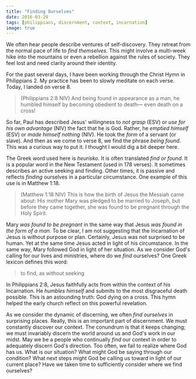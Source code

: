 ```yaml
---
title: "Finding Ourselves"
date: 2016-03-29
tags: [philippians, discernment, context, incarnation]
image: true
---
```


We often hear people describe ventures of self-discovery. They retreat from the normal pace of life to _find themselves_. This might involve a multi-week hike into the mountains or even a rebellion against the rules of society. They feel lost and need clarity around their identity.

For the past several days, I have been working through the Christ Hymn in Philippians 2. My practice has been to slowly meditate on each verse. Today, I landed on verse 8.

>(Philippians 2:8 NIV) And being found in appearance as a man, he humbled himself by becoming obedient to death— even death on a cross!

So far, Paul has described Jesus' willingness to _not grasp_ (ESV) or _use for his own advantage_ (NIV) the fact that he is God. Rather, he _emptied himself_ (ESV) or _made himself nothing_ (NIV). He took the _form_ of a servant (or slave). And then as we come to verse 8, we find the phrase _being found_. This was a curious way to put it. I thought I would dig a bit deeper here.

The Greek word used here is _heurisko_. It is often translated _find or found_. It is a popular word in the New Testament (used in 178 verses). It sometimes describes an active seeking and finding. Other times, it is passive and reflects _finding_ ourselves in a particular circumstance. One example of this use is in Matthew 1:18.

>(Matthew 1:18 NIV) This is how the birth of Jesus the Messiah came about: His mother Mary was pledged to be married to Joseph, but before they came together, she was found to be pregnant through the Holy Spirit.

Mary _was found to be pregnant_ in the same way that Jesus _was found in the form of a man_. To be clear, I am not suggesting that the Incarnation of Jesus is without purpose or plan. Certainly, Jesus was not surprised to be human. Yet at the same time Jesus acted in light of his circumstance. In the same way, Mary followed God in light of her situation. As we consider God's calling for our lives and ministries, where do we _find_ ourselves? One Greek lexicon defines this word:

>to find, as without seeking

In Philippians 2:8, Jesus faithfully acts from within the context of his Incarnation. He _humbles himself_ and submits to the most disgraceful death possible. This is an astounding truth: God dying on a cross. This hymn helped the early church reflect on this powerful revelation. 

As we consider the dynamic of discerning, we often _find ourselves_ in surprising places. Really, this is an important part of discernment. We must constantly discover our context. The conundrum is that it keeps changing; we must invariably discern the world around us and God's work in our midst. May we be a people who continually _find_ our context in order to adequately discern God's direction. Too often, we fail to realize where God has us. What is our situation? What might God be saying through our condition? What next steps might God be calling us toward in light of our current place? Have we taken time to sufficiently consider where we find ourselves?